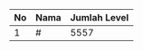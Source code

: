 | No | Nama            | Jumlah Level |
|----|-----------------|--------------|
| 1  | #    |    5557        |

